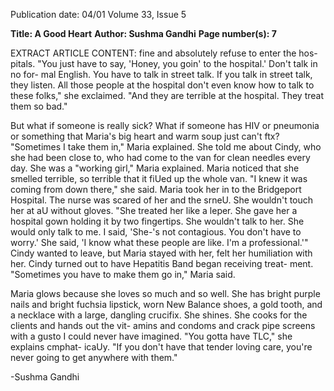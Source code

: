 Publication date: 04/01
Volume 33, Issue 5

**Title:  A Good Heart**
**Author: Sushma Gandhi**
**Page number(s): 7**

EXTRACT ARTICLE CONTENT:
fine and absolutely refuse to enter the hos-
pitals. "You just have to say, 'Honey, you 
goin' to the hospital.' Don't talk in no for-
mal English. You have to talk in street talk. 
If you talk in street talk, they listen. All 
those people at the hospital don't even 
know how to talk to these folks," she 
exclaimed. "And they are terrible at the 
hospital. They treat them so bad." 

But what if someone is really sick? 
What if someone has HIV or pneumonia or 
something that Maria's big heart and warm 
soup just can't ftx? "Sometimes I take them 
in," Maria explained. She told me about 
Cindy, who she had been close to, who had 
come to the van for clean needles every day. 
She was a "working girl," Maria explained. 
Maria noticed that she smelled terrible, so 
terrible that it fiUed up the whole van. "I 
knew it was coming from down there," she 
said. Maria took her in to the Bridgeport 
Hospital. The nurse was scared of her and 
the srneU. She wouldn't touch her at aU 
without gloves. "She treated her like a 
leper. She gave her a hospital gown holding 
it by two fingertips. She wouldn't talk to 
her. She would only talk to me. I said, 
'She-'s not contagious. You don't have to 
worry.' She said, 'I know what these people 
are like. I'm a professional.'" Cindy wanted 
to leave, but Maria stayed with her, felt her 
humiliation with her. Cindy turned out to 
have Hepatitis Band began receiving treat-
ment. "Sometimes you have to make them 
go in," Maria said. 

Maria glows because she loves so much 
and so well. She has bright purple nails and 
bright fuchsia lipstick, worn New Balance 
shoes, a gold tooth, and a necklace with a 
large, dangling crucifix. She shines. She 
cooks for the clients and hands out the vit-
amins and condoms and crack pipe screens 
with a gusto I could never have imagined. 
"You gotta have TLC," she explains cmphat-
icaUy. "If you don't have that tender loving 
care, you're never going to get anywhere 
with them." 

-Sushma Gandhi
